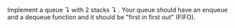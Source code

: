 Implement a queue ↴ with 2 stacks ↴ . Your queue should have an enqueue and a dequeue function and it should be "first in first out" (FIFO).
